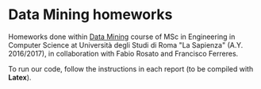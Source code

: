 # Data Mining homeworks
Homeworks done within [Data Mining](http://aris.me/index.php/data-mining-2016) course of MSc in Engineering in Computer Science 
at Università degli Studi di Roma "La Sapienza" (A.Y. 2016/2017), in collaboration with Fabio Rosato and Francisco Ferreres.  

To run our code, follow the instructions in each report (to be compiled with **Latex**).
